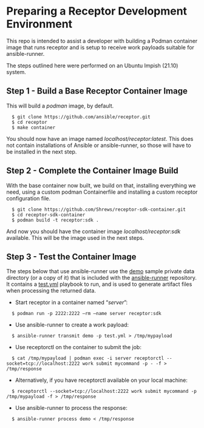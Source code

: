 Preparing a Receptor Development Environment
============================================

This repo is intended to assist a developer with building a Podman container
image that runs receptor and is setup to receive work payloads suitable for
ansible-runner.

The steps outlined here were performed on an Ubuntu Impish (21.10) system.

Step 1 - Build a Base Receptor Container Image
----------------------------------------------

This will build a _podman_ image, by default.

```
  $ git clone https://github.com/ansible/receptor.git
  $ cd receptor
  $ make container
```

You should now have an image named _localhost/receptor:latest_. This does not
contain installations of Ansible or ansible-runner, so those will have to be
installed in the next step.

Step 2 - Complete the Container Image Build
-------------------------------------------

With the base container now built, we build on that, installing everything we
need, using a custom podman Containerfile and installing a custom receptor
configuration file.

```
  $ git clone https://github.com/Shrews/receptor-sdk-container.git
  $ cd receptor-sdk-container
  $ podman build -t receptor:sdk .
```

And now you should have the container image _localhost/receptor:sdk_ available.
This will be the image used in the next steps.

Step 3 - Test the Container Image
---------------------------------

The steps below that use ansible-runner use the [demo](https://github.com/ansible/ansible-runner/tree/devel/demo) sample private data directory (or a copy of it) that is included with the [ansible-runner](https://github.com/ansible/ansible-runner) repository. It contains a [test.yml](https://github.com/ansible/ansible-runner/blob/devel/demo/project/test.yml) playbook to run, and is used to generate artifact files when processing the returned data.

* Start receptor in a container named “_server_”:

```
  $ podman run -p 2222:2222 –rm –name server receptor:sdk
```

* Use ansible-runner to create a work payload:

```
  $ ansible-runner transmit demo -p test.yml > /tmp/mypayload
```

* Use receptorctl on the container to submit the job:

```
  $ cat /tmp/mypayload | podman exec -i server receptorctl --socket=tcp://localhost:2222 work submit mycommand -p - -f > /tmp/response
```

* Alternatively, if you have receptorctl available on your local machine:

```
  $ receptorctl --socket=tcp://localhost:2222 work submit mycommand -p /tmp/mypayload -f > /tmp/response
```

* Use ansible-runner to process the response:

```
  $ ansible-runner process demo < /tmp/response
```

